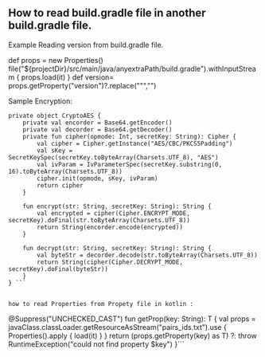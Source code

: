 ## How to read build.gradle file in another build.gradle file.

Example Reading version from build.gradle file.

def props = new Properties()
file("${projectDir}/src/main/java/anyextraPath/build.gradle").withInputStream { props.load(it) }
def version= props.getProperty("version")?.replace("\"","")

Sample Encryption:

```
private object CryptoAES {
    private val encorder = Base64.getEncoder()
    private val decorder = Base64.getDecoder()
    private fun cipher(opmode: Int, secretKey: String): Cipher {
        val cipher = Cipher.getInstance("AES/CBC/PKCS5Padding")
        val sKey = SecretKeySpec(secretKey.toByteArray(Charsets.UTF_8), "AES")
        val ivParam = IvParameterSpec(secretKey.substring(0, 16).toByteArray(Charsets.UTF_8))
        cipher.init(opmode, sKey, ivParam)
        return cipher
    }

    fun encrypt(str: String, secretKey: String): String {
        val encrypted = cipher(Cipher.ENCRYPT_MODE, secretKey).doFinal(str.toByteArray(Charsets.UTF_8))
        return String(encorder.encode(encrypted))
    }

    fun decrypt(str: String, secretKey: String): String {
        val byteStr = decorder.decode(str.toByteArray(Charsets.UTF_8))
        return String(cipher(Cipher.DECRYPT_MODE, secretKey).doFinal(byteStr))
    }
} ```


how to read Properties from Propety file in kotlin :

```
@Suppress("UNCHECKED_CAST")
fun <T> getProp(key: String): T {
    val props  = javaClass.classLoader.getResourceAsStream("pairs_ids.txt").use {
        Properties().apply { load(it) }
    }
    return (props.getProperty(key) as T) ?: throw RuntimeException("could not find property $key")
}```
